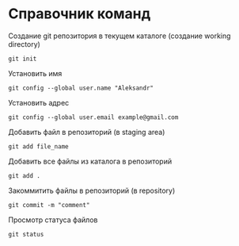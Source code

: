 # Справочник команд

Создание git репозитория в текущем каталоге (создание working directory)
```console
git init
```

Установить имя
```console
git config --global user.name "Aleksandr"
```

Установить адрес
```console
git config --global user.email example@gmail.com
```

Добавить файл в репозиторий (в staging area)
```console
git add file_name
```

Добавить все файлы из каталога в репозиторий
```console
git add .
```

Закоммитить файлы в репозиторий (в repository)
```console
git commit -m "comment"
```

Просмотр статуса файлов
```console
git status
```